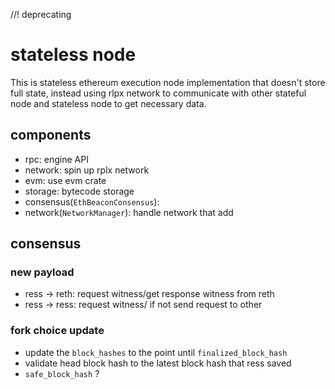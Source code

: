 //! deprecating

# stateless node

This is stateless ethereum execution node implementation that doesn't store full state, instead using rlpx network to communicate with other stateful node and stateless node to get necessary data.


## components
- rpc: engine API 
- network: spin up rplx network 
- evm: use evm crate
- storage: bytecode storage
- consensus(`EthBeaconConsensus`): 
- network(`NetworkManager`): handle network that add 


## consensus 

### new payload 
- ress -> reth: request witness/get response witness from reth
- ress -> ress: request witness/ if not send request to other 

### fork choice update
- update the `block_hashes` to the point until `finalized_block_hash`
- validate head block hash to the latest block hash that ress saved
- `safe_block_hash` ?
